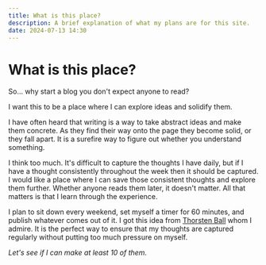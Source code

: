 ```yaml
---
title: What is this place?
description: A brief explanation of what my plans are for this site.
date: 2024-07-13 14:30
---
```


# What is this place?

So... why start a blog you don't expect anyone to read? 

I want this to be a place where I can explore ideas and solidify them. 

I have often heard that writing is a way to take abstract ideas and make them concrete. As they find their way onto the page they become solid, or they fall apart. It is a surefire way to figure out whether you understand something.

I think too much. It's difficult to capture the thoughts I have daily, but if I have a thought consistently throughout the week then it should be captured. I would like a place where I can save those consistent thoughts and explore them further. Whether anyone reads them later, it doesn't matter. All that matters is that I learn through the experience.

I plan to sit down every weekend, set myself a timer for 60 minutes, and publish whatever comes out of it. I got this idea from [Thorsten Ball](https://registerspill.thorstenball.com/p/coming-soon?utm_campaign=post&utm_medium=web) whom I admire. It is the perfect way to ensure that my thoughts are captured regularly without putting too much pressure on myself.

*Let's see if I can make at least 10 of them.*
